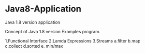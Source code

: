 # Java8-Application
Java 1.8 version application

Concept of Java 1.8 version Examples program.

1.Functional Interface
2.Lamda Expressions
3.Streams
     a.filter
     b.map
     c.collect
     d.sorted
     e. min/max 
